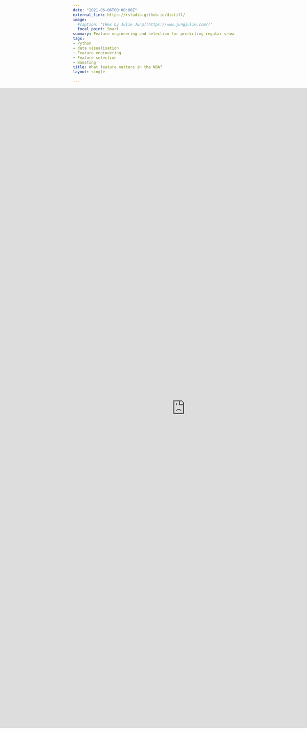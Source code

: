 ```yaml
---
date: "2021-06-06T00:00:00Z"
external_link: https://rstudio.github.io/distill/
image:
  #caption: '[Hex by Julie Jung](https://www.jungjulie.com/)'
  focal_point: Smart
summary: Feature engineering and selection for predicting regular season NBA games with CatBoost
tags:
- Python
- data visualisation
- Feature engineering
- Feature selection
- Boosting
title: What feature matters in the NBA? 
layout: single

---
```

<iframe src="https://www.kaggle.com/embed/noobiedatascientist/getting-hooked-with-pytorch-and-grad-cam?kernelSessionId=59064805" height="2000" width = "1400"  display: flex; style="position:relative; left: -350px;" frameborder="0" scrolling="auto" title="Getting hooked with PyTorch and Grad-CAM"></iframe>